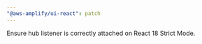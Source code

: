 ```yaml
---
"@aws-amplify/ui-react": patch
---
```


Ensure hub listener is correctly attached on React 18 Strict Mode. 
